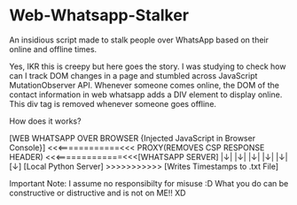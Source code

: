 # Web-Whatsapp-Stalker
An insidious script made to stalk people over WhatsApp based on their online and offline times.

Yes, IKR this is creepy but here goes the story.
I was studying to check how can I track DOM changes in a page and stumbled across JavaScript MutationObserver API.
Whenever someone comes online, the DOM of the contact information in web whatsapp adds a DIV element to display online.
This div tag is removed whenever someone goes offline.

How does it works?

[WEB WHATSAPP OVER BROWSER {Injected JavaScript in Browser Console}] <<<============<<< PROXY(REMOVES CSP RESPONSE HEADER) <<<=============<<<[WHATSAPP SERVER]
          |↓|
          |↓|
          |↓|
          |↓|
          |↓|
          [↓]
   [Local Python Server] >>>>>>>>>>> [Writes Timestamps to .txt File]

Important Note: I assume no responsibilty for misuse :D
What you do can be constructive or distructive and is not on ME!! XD

